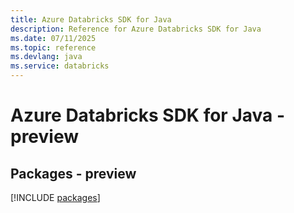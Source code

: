 ```yaml
---
title: Azure Databricks SDK for Java
description: Reference for Azure Databricks SDK for Java
ms.date: 07/11/2025
ms.topic: reference
ms.devlang: java
ms.service: databricks
---
```

# Azure Databricks SDK for Java - preview
## Packages - preview
[!INCLUDE [packages](databricks-index.md)]